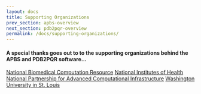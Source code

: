 ```yaml
---
layout: docs
title: Supporting Organizations
prev_section: apbs-overview
next_section: pdb2pqr-overview
permalink: /docs/supporting-organizations/
---
```


<h4>A special thanks goes out to to the supporting organizations behind the APBS and PDB2PQR software...</h4>

<p>
<a href="http://nbcr.net/" target="_blank">National Biomedical Computation Resource</a>
<a href="http://www.nih.gov/" target="_blank">National Institutes of Health</a>
<a href="http://www.npaci.edu/" target="_blank">National Partnership for Advanced Computational Infrastructure</a>
<a href="hhttp://www.npaci.edu/" target="_blank">Washington University in St. Louis</a>

</p>


